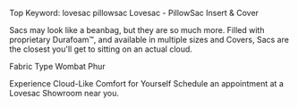 Top Keyword: lovesac pillowsac
Lovesac - PillowSac Insert & Cover

Sacs may look like a beanbag, but they are so much more. Filled with proprietary Durafoam™, and available in multiple sizes and Covers, Sacs are the closest you'll get to sitting on an actual cloud.

Fabric Type
Wombat Phur

Experience Cloud-Like Comfort for Yourself
Schedule an appointment at a Lovesac Showroom near you.